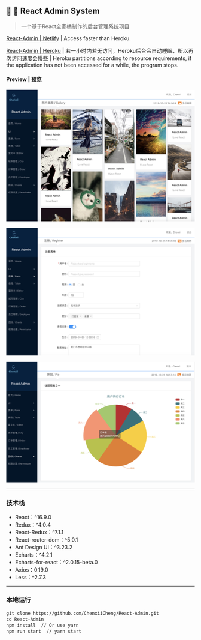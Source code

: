 ## 🌈 🐳 React Admin System

> 一个基于React全家桶制作的后台管理系统项目

[React-Admin | Netlify](https://cms.chenxii.xyz) | Access faster than Heroku.

[React-Admin | Heroku](https://admin-manager-react.herokuapp.com) | 若一小时内若无访问，Heroku后台会自动睡眠，所以再次访问速度会慢些 | Heroku partitions according to resource requirements, if the application has not been accessed for a while, the program stops.

#### Preview | 预览

![image-20191025150635079](./imgs/pic1.png)


![image-20191025150641464](./imgs/pic2.png)


![image-20191025150647998](./imgs/pic3.png)

------

### 技术栈

- React：^16.9.0
- Redux：^4.0.4
- React-Redux：^7.1.1
- React-router-dom：^5.0.1
- Ant Design UI：^3.23.2
- Echarts：^4.2.1
- Echarts-for-react：^2.0.15-beta.0
- Axios：0.19.0
- Less：^2.7.3

------

### 本地运行

```
git clone https://github.com/ChenxiiCheng/React-Admin.git
cd React-Admin
npm install  // Or use yarn
npm run start  // yarn start
```
